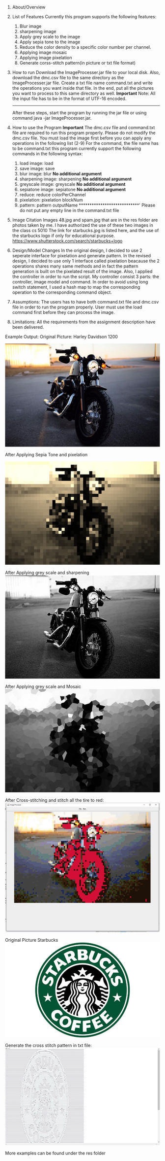 1. About/Overview
  

2. List of Features
    Currently this program supports the following features:
      1. Blur image
      2. sharpening image
      3. Apply grey scale to the image
      4. Apply sepia tone to the image
      5. Reduce the color density to a specific color number per channel.
      6. Applying image mosaic
      7. Applying image pixelation
      8. Generate corss-stitch pattern(in picture or txt file format)

3. How to run
      Download the ImageProcesser.jar file to your local disk. Also, download the dmc.csv file to the same directory as the ImageProcesser.jar file.
      Create a txt file name command.txt and write the operations you want inside that file. In the end, put all the pictures you want to process
      to this same directory as well.
      **********Important**********
      Note: All the input file has to be in the format of UTF-16 encoded.
      *****************************
      After these steps, start the program by running the jar file or using command java -jar ImageProcesser.jar.

4. How to use the Program
      **********Important**********
      The dmc.csv file and command.txt file are required to run this program properly. Please do not modify the dmc.csv file.
      You must load the image first before you can apply any operations in the following list (2-9)
      For the command, the file name has to be command.txt this program currently support the following commands in the following syntax:
      1. load image:       load <imagName>
      2. save image:       save <imageName>
      3. blur image:       blur                  ****No additional argument****
      4. sharpening        image: sharpening     ****No additional argument****
      5. greyscale image:  greyscale             ****No additional argument****
      6. sepiatone image:  sepiatone             ****No additional argument****
      7. reduce:           reduce colorPerChannel
      8. pixelation:       pixelation blockNum
      9. pattern:          pattern outputName
      ****************************'
      Please do not put any empty line in the command.txt file
5. Image Citation
      Images 48.jpg and spam.jpg that are in the res folder are photos taken by me. I have authorized the use
      of these two images in the class cs 5010
      The link for starbucks.jpg is listed here, and the use of the starbucks logo if only for educational 
      purpose.
      https://www.shutterstock.com/search/starbucks+logo

6. Design/Model Changes
      In the original design, I decided to use 2 seperate interface for pixelation and generate pattern. In the
      revised design, I decided to use only 1 interface called pixelation beacause the 2 operations shares many
      same methods and in fact the pattern generation is built on the pixelated result of the image.
      Also, I applied the controller in order to run the script. My controller consist 3 parts: the controller, 
      image model and command. In order to avoid using long switch statement, I used a hash map to map the corresponding
      operation to the corresponding command object.

7. Assumptions:
      The users has to have both command.txt file and dmc.csv file in order to run the program properly.
      User must use the load command first before they can process the image.

8. Limitations:
      All the requirements from the assignment description have been delivered.


Example Output:
    Original Picture: Harley Davidson 1200

![Image](/res/48.jpg?raw=true)
  
After Applying Sepia Tone and pixelation
  
![Image](/res/48-sepiaTone-Pixelation.jpg?raw=true)
  
After Applying grey scale and sharpening
  ![Image](/res/new48.jpg?raw=true)
  
After Applying grey scale and Mosaic
  ![Image](/res/48-mosaic-grey.jpg?raw=true)
  
After Cross-stitching and stitch all the tire to red:
![Image](/res/example-part3.png?raw=true)
  
Original Picture Starbucks
  ![Image](/res/starbucks.jpg?raw=true)
  
Generate the cross stitch pattern in txt file:
  ![Image](/res/sb_pattern.png?raw=true)
  
  More examples can be found under the res folder

